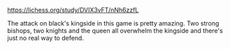 
https://lichess.org/study/DVIX3vFT/nNh6zzfL


The attack on black's kingside in this game is pretty amazing. Two strong bishops, two knights and the queen all overwhelm the kingside and there's just no real way to defend.
